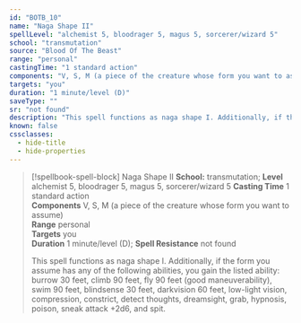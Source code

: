 ```yaml
---
id: "BOTB_10"
name: "Naga Shape II"
spellLevel: "alchemist 5, bloodrager 5, magus 5, sorcerer/wizard 5"
school: "transmutation"
source: "Blood Of The Beast"
range: "personal"
castingTime: "1 standard action"
components: "V, S, M (a piece of the creature whose form you want to assume)"
targets: "you"
duration: "1 minute/level (D)"
saveType: ""
sr: "not found"
description: "This spell functions as naga shape I. Additionally, if the form you assume has any of the following abilities, you gain the listed ability: burrow 30 feet, climb 90 feet, fly 90 feet (good maneuverability), swim 90 feet, blindsense 30 feet, darkvision 60 feet, low-light vision, compression, constrict, detect thoughts, dreamsight, grab, hypnosis, poison, sneak attack +2d6, and spit."
known: false
cssclasses:
  - hide-title
  - hide-properties
---
```


> [!spellbook-spell-block] Naga Shape II
> **School:** transmutation; **Level** alchemist 5, bloodrager 5, magus 5, sorcerer/wizard 5
> **Casting Time** 1 standard action  
> **Components** V, S, M (a piece of the creature whose form you want to assume)  
> **Range** personal  
> **Targets** you  
> **Duration** 1 minute/level (D); **Spell Resistance** not found
> 
> This spell functions as naga shape I. Additionally, if the form you assume has any of the following abilities, you gain the listed ability: burrow 30 feet, climb 90 feet, fly 90 feet (good maneuverability), swim 90 feet, blindsense 30 feet, darkvision 60 feet, low-light vision, compression, constrict, detect thoughts, dreamsight, grab, hypnosis, poison, sneak attack +2d6, and spit.